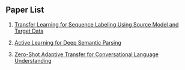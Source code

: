 ## Paper List
1. [Transfer  Learning  for  Sequence  Labeling  Using  Source  Model  and  Target  Data](https://pris-nlp.github.io/PaperNote/Transfer%20Learning%20for%20Sequence%20Labeling%20Using%20Source%20Model%20and%20Target%20Data)

2. [Active Learning for Deep Semantic Parsing](https://pris-nlp.github.io/PaperNote/Active%20Learning%20for%20Deep%20Semantic%20Parsing)

3. [Zero-Shot Adaptive Transfer for Conversational Language Understanding](https://pris-nlp.github.io/PaperNote/Zero-Shot%20Adaptive%20Transfer%20for%20Conversational%20Language%20Understanding)
